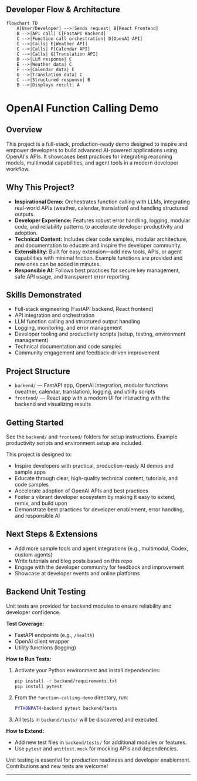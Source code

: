 ## Developer Flow & Architecture

```mermaid
flowchart TD
	A[User/Developer] -->|Sends request| B[React Frontend]
	B -->|API call| C[FastAPI Backend]
	C -->|Function call orchestration| D[OpenAI API]
	C -->|Calls| E[Weather API]
	C -->|Calls| F[Calendar API]
	C -->|Calls| G[Translation API]
	D -->|LLM response| C
	E -->|Weather data| C
	F -->|Calendar data| C
	G -->|Translation data| C
	C -->|Structured response| B
	B -->|Displays result| A
```




# OpenAI Function Calling Demo

## Overview
This project is a full-stack, production-ready demo designed to inspire and empower developers to build advanced AI-powered applications using OpenAI's APIs. It showcases best practices for integrating reasoning models, multimodal capabilities, and agent tools in a modern developer workflow.

## Why This Project?
- **Inspirational Demo:** Orchestrates function calling with LLMs, integrating real-world APIs (weather, calendar, translation) and handling structured outputs.
- **Developer Experience:** Features robust error handling, logging, modular code, and reliability patterns to accelerate developer productivity and adoption.
- **Technical Content:** Includes clear code samples, modular architecture, and documentation to educate and inspire the developer community.
- **Extensibility:** Built for easy extension—add new tools, APIs, or agent capabilities with minimal friction. Example functions are provided and new ones can be added in minutes.
- **Responsible AI:** Follows best practices for secure key management, safe API usage, and transparent error reporting.

## Skills Demonstrated
- Full-stack engineering (FastAPI backend, React frontend)
- API integration and orchestration
- LLM function calling and structured output handling
- Logging, monitoring, and error management
- Developer tooling and productivity scripts (setup, testing, environment management)
- Technical documentation and code samples
- Community engagement and feedback-driven improvement

## Project Structure
- `backend/` — FastAPI app, OpenAI integration, modular functions (weather, calendar, translation), logging, and utility scripts
- `frontend/` — React app with a modern UI for interacting with the backend and visualizing results

## Getting Started
See the `backend/` and `frontend/` folders for setup instructions. Example productivity scripts and environment setup are included.

This project is designed to:
- Inspire developers with practical, production-ready AI demos and sample apps
- Educate through clear, high-quality technical content, tutorials, and code samples
- Accelerate adoption of OpenAI APIs and best practices
- Foster a vibrant developer ecosystem by making it easy to extend, remix, and build upon
- Demonstrate best practices for developer enablement, error handling, and responsible AI

## Next Steps & Extensions
- Add more sample tools and agent integrations (e.g., multimodal, Codex, custom agents)
- Write tutorials and blog posts based on this repo
- Engage with the developer community for feedback and improvement
- Showcase at developer events and online platforms

## Backend Unit Testing

Unit tests are provided for backend modules to ensure reliability and developer confidence.

**Test Coverage:**
- FastAPI endpoints (e.g., `/health`)
- OpenAI client wrapper
- Utility functions (logging)

**How to Run Tests:**
1. Activate your Python environment and install dependencies:
	```sh
	pip install -r backend/requirements.txt
	pip install pytest
	```
2. From the `function-calling-demo` directory, run:
	```sh
	PYTHONPATH=backend pytest backend/tests
	```
3. All tests in `backend/tests/` will be discovered and executed.

**How to Extend:**
- Add new test files in `backend/tests/` for additional modules or features.
- Use `pytest` and `unittest.mock` for mocking APIs and dependencies.

Unit testing is essential for production readiness and developer enablement. Contributions and new tests are welcome!

---
